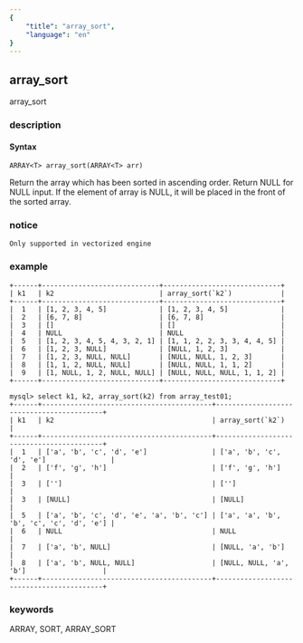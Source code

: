 ```yaml
---
{
    "title": "array_sort",
    "language": "en"
}
---
```


<!-- 
Licensed to the Apache Software Foundation (ASF) under one
or more contributor license agreements.  See the NOTICE file
distributed with this work for additional information
regarding copyright ownership.  The ASF licenses this file
to you under the Apache License, Version 2.0 (the
"License"); you may not use this file except in compliance
with the License.  You may obtain a copy of the License at
  http://www.apache.org/licenses/LICENSE-2.0
Unless required by applicable law or agreed to in writing,
software distributed under the License is distributed on an
"AS IS" BASIS, WITHOUT WARRANTIES OR CONDITIONS OF ANY
KIND, either express or implied.  See the License for the
specific language governing permissions and limitations
under the License.
-->

## array_sort

array_sort

### description

#### Syntax

`ARRAY<T> array_sort(ARRAY<T> arr)`

Return the array which has been sorted in ascending order. Return NULL for NULL input.
If the element of array is NULL, it will be placed in the front of the sorted array.

### notice

`Only supported in vectorized engine`

### example

```mysql> select k1, k2, array_sort(k2) from array_test;
+------+-----------------------------+-----------------------------+
| k1   | k2                          | array_sort(`k2`)            |
+------+-----------------------------+-----------------------------+
|  1   | [1, 2, 3, 4, 5]             | [1, 2, 3, 4, 5]             |
|  2   | [6, 7, 8]                   | [6, 7, 8]                   |
|  3   | []                          | []                          |
|  4   | NULL                        | NULL                        |
|  5   | [1, 2, 3, 4, 5, 4, 3, 2, 1] | [1, 1, 2, 2, 3, 3, 4, 4, 5] |
|  6   | [1, 2, 3, NULL]             | [NULL, 1, 2, 3]             |
|  7   | [1, 2, 3, NULL, NULL]       | [NULL, NULL, 1, 2, 3]       |
|  8   | [1, 1, 2, NULL, NULL]       | [NULL, NULL, 1, 1, 2]       |
|  9   | [1, NULL, 1, 2, NULL, NULL] | [NULL, NULL, NULL, 1, 1, 2] |
+------+-----------------------------+-----------------------------+

mysql> select k1, k2, array_sort(k2) from array_test01;
+------+------------------------------------------+------------------------------------------+
| k1   | k2                                       | array_sort(`k2`)                         |
+------+------------------------------------------+------------------------------------------+
|  1   | ['a', 'b', 'c', 'd', 'e']                | ['a', 'b', 'c', 'd', 'e']                |
|  2   | ['f', 'g', 'h']                          | ['f', 'g', 'h']                          |
|  3   | ['']                                     | ['']                                     |
|  3   | [NULL]                                   | [NULL]                                   |
|  5   | ['a', 'b', 'c', 'd', 'e', 'a', 'b', 'c'] | ['a', 'a', 'b', 'b', 'c', 'c', 'd', 'e'] |
|  6   | NULL                                     | NULL                                     |
|  7   | ['a', 'b', NULL]                         | [NULL, 'a', 'b']                         |
|  8   | ['a', 'b', NULL, NULL]                   | [NULL, NULL, 'a', 'b']                   |
+------+------------------------------------------+------------------------------------------+
```

### keywords

ARRAY, SORT, ARRAY_SORT

